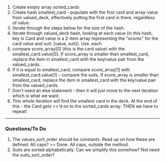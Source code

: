1. Create empty array sorted_cards
1. Create hash smallest_card - populate with the first card and array-value from valued_deck, effectively putting the first card in there, regardless of value.
1. Iterate through the steps below for the size of the hash.
1. Iterate through valued_deck hash, looking at each value (in this hash, key is Card and value is a 2-item array representing the "scores" for the card value and suit: [value, suit]). Use .each.
  1. compare score_array[0] (this is the card value) with the smallest_card.value[0]. If score_array is smaller than smallest_card, replace the item in smallest_card with the key/value pair from the valued_cards.
  1. If it is equal to smallest_card, compare score_array[1] with smallest_card.value[1] - compare the suits. If score_array is smaller than smallest_card, replace the item in smallest_card with the key/value pair from the valued_cards.
  1. Don't need an else statement - then it will just move to the next iteration which is what we want.
  1. This whole iteration will find the smallest card in the deck. At the end of this - the Card gets <<'d on to the sorted_cards array. THEN we have to repeat!

----------------
### Questions/To Do
1. The values_sort_order should be constants. Read up on how these are defined. All caps? >> Done. All caps, outside the method.
1. Suits are sorted alphabetically. Can we simplify this somehow? Not need the suits_sort_order?
